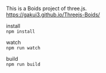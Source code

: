 This is a Boids project of three.js.<br>
https://gakui3.github.io/Threejs-Boids/


install  
`npm install`  
  
watch  
`npm run watch`  

build  
`npm run build`  
